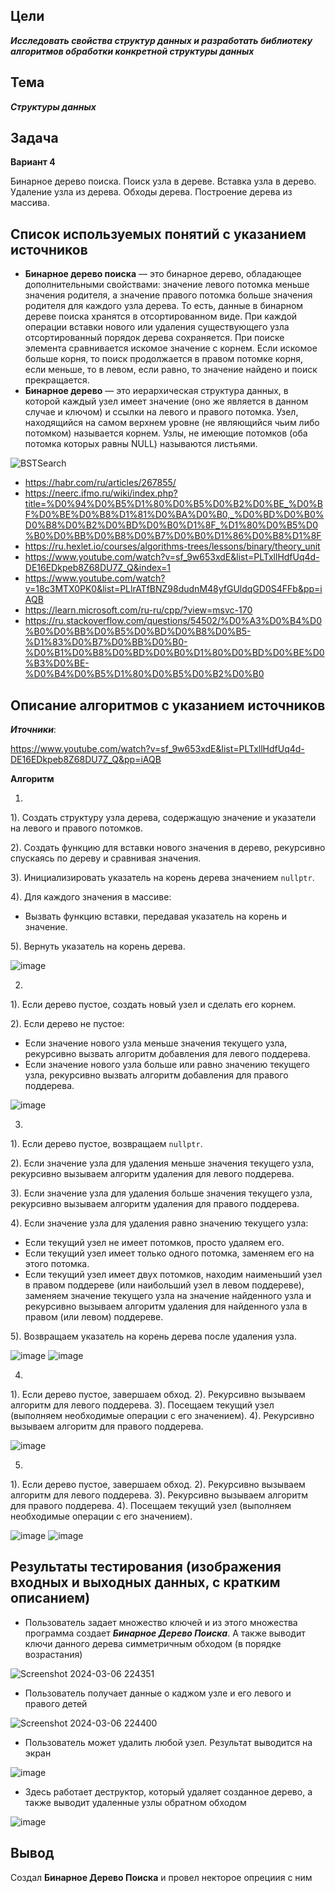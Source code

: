 ## Цели 
***Исследовать свойства структур данных и разработать библиотеку алгоритмов обработки конкретной структуры данных***

## Тема 
***Структуры данных***

## Задача 
**Вариант 4**

Бинарное дерево поиска. Поиск узла в дереве. Вставка узла в дерево.
Удаление узла из дерева. Обходы дерева. Построение дерева из
массива.

## Cписок используемых понятий с указанием источников

* **Бинарное дерево поиска** — это бинарное дерево, обладающее дополнительными свойствами: значение левого потомка меньше значения родителя, а значение правого потомка больше значения родителя для каждого узла дерева. То есть, данные в бинарном дереве поиска хранятся в отсортированном виде. При каждой операции вставки нового или удаления существующего узла отсортированный порядок дерева сохраняется. При поиске элемента сравнивается искомое значение с корнем. Если искомое больше корня, то поиск продолжается в правом потомке корня, если меньше, то в левом, если равно, то значение найдено и поиск прекращается.
* **Бинарное дерево** — это иерархическая структура данных, в которой каждый узел имеет значение (оно же является в данном случае и ключом) и ссылки на левого и правого потомка. Узел, находящийся на самом верхнем уровне (не являющийся чьим либо потомком) называется корнем. Узлы, не имеющие потомков (оба потомка которых равны NULL) называются листьями.

![BSTSearch](https://github.com/iis-32170x/RPIIS/assets/136707141/2cda2deb-c0bd-4301-97b5-63c82f620108)




* https://habr.com/ru/articles/267855/
* https://neerc.ifmo.ru/wiki/index.php?title=%D0%94%D0%B5%D1%80%D0%B5%D0%B2%D0%BE_%D0%BF%D0%BE%D0%B8%D1%81%D0%BA%D0%B0,_%D0%BD%D0%B0%D0%B8%D0%B2%D0%BD%D0%B0%D1%8F_%D1%80%D0%B5%D0%B0%D0%BB%D0%B8%D0%B7%D0%B0%D1%86%D0%B8%D1%8F
* https://ru.hexlet.io/courses/algorithms-trees/lessons/binary/theory_unit
* https://www.youtube.com/watch?v=sf_9w653xdE&list=PLTxllHdfUq4d-DE16EDkpeb8Z68DU7Z_Q&index=1
* https://www.youtube.com/watch?v=18c3MTX0PK0&list=PLlrATfBNZ98dudnM48yfGUldqGD0S4FFb&pp=iAQB
* https://learn.microsoft.com/ru-ru/cpp/?view=msvc-170
* https://ru.stackoverflow.com/questions/54502/%D0%A3%D0%B4%D0%B0%D0%BB%D0%B5%D0%BD%D0%B8%D0%B5-%D1%83%D0%B7%D0%BB%D0%B0-%D0%B1%D0%B8%D0%BD%D0%B0%D1%80%D0%BD%D0%BE%D0%B3%D0%BE-%D0%B4%D0%B5%D1%80%D0%B5%D0%B2%D0%B0

## Описание алгоритмов с указанием источников
***Иточники***:

https://www.youtube.com/watch?v=sf_9w653xdE&list=PLTxllHdfUq4d-DE16EDkpeb8Z68DU7Z_Q&pp=iAQB

**Алгоритм**

1. 


1). Создать структуру узла дерева, содержащую значение и указатели на левого и правого потомков.

2). Создать функцию для вставки нового значения в дерево, рекурсивно спускаясь по дереву и сравнивая значения.

3). Инициализировать указатель на корень дерева значением `nullptr`.

4). Для каждого значения в массиве:
   - Вызвать функцию вставки, передавая указатель на корень и значение.
     
5). Вернуть указатель на корень дерева.

![image](https://github.com/iis-32170x/RPIIS/assets/136707141/31e114b6-d47f-4fd9-9cf5-6e206068c966)
   
2.  

1). Если дерево пустое, создать новый узел и сделать его корнем.

2). Если дерево не пустое:
   - Если значение нового узла меньше значения текущего узла, рекурсивно вызвать алгоритм добавления для левого поддерева.
   - Если значение нового узла больше или равно значению текущего узла, рекурсивно вызвать алгоритм добавления для правого поддерева.

 ![image](https://github.com/iis-32170x/RPIIS/assets/136707141/98f2f156-6ed5-460f-b69a-6668b093ee43)
 
3.

1). Если дерево пустое, возвращаем `nullptr`.

2). Если значение узла для удаления меньше значения текущего узла, рекурсивно вызываем алгоритм удаления для левого поддерева.

3). Если значение узла для удаления больше значения текущего узла, рекурсивно вызываем алгоритм удаления для правого поддерева.

4). Если значение узла для удаления равно значению текущего узла:
   - Если текущий узел не имеет потомков, просто удаляем его.
   - Если текущий узел имеет только одного потомка, заменяем его на этого потомка.
   - Если текущий узел имеет двух потомков, находим наименьший узел в правом поддереве (или наибольший узел в левом поддереве), заменяем значение текущего узла на значение найденного узла и рекурсивно вызываем алгоритм удаления для найденного узла в правом (или левом) поддереве.
     
5). Возвращаем указатель на корень дерева после удаления узла.


 ![image](https://github.com/iis-32170x/RPIIS/assets/136707141/63dbab12-3238-4aa3-8713-21cd7bc0579a)
 ![image](https://github.com/iis-32170x/RPIIS/assets/136707141/05a96f25-fc9a-4f36-b0a8-0467e11ddf51)
 
4.

1). Если дерево пустое, завершаем обход.
2). Рекурсивно вызываем алгоритм для левого поддерева.
3). Посещаем текущий узел (выполняем необходимые операции с его значением).
4). Рекурсивно вызываем алгоритм для правого поддерева.
  
  ![image](https://github.com/iis-32170x/RPIIS/assets/136707141/97939824-0d48-47a2-97d4-ea405a26283b)

   
5.

1). Если дерево пустое, завершаем обход.
2). Рекурсивно вызываем алгоритм для левого поддерева.
3). Рекурсивно вызываем алгоритм для правого поддерева.
4). Посещаем текущий узел (выполняем необходимые операции с его значением).


   ![image](https://github.com/iis-32170x/RPIIS/assets/136707141/8ad56b69-0e41-4f45-b044-a65b40202306)
 ![image](https://github.com/iis-32170x/RPIIS/assets/136707141/2ac2926c-a382-491c-b687-d754dfbf8476)


## Результаты тестирования (изображения входных и выходных данных, с кратким описанием)

* Пользователь задает множество ключей и из этого множества программа создает ***Бинарное Дерево Поиска***. А также выводит ключи данного дерева симметричным обходом (в порядке возрастания)

![Screenshot 2024-03-06 224351](https://github.com/iis-32170x/RPIIS/assets/136707141/7f48f5fd-74ed-438c-a480-4088e2d5163a)

* Пользователь получает данные о каджом узле и его левого и правого детей 

![Screenshot 2024-03-06 224400](https://github.com/iis-32170x/RPIIS/assets/136707141/0bbf7833-ca22-4d07-b555-67577b5de97d)

* Пользователь может удалить любой узел. Результат выводится на экран

![image](https://github.com/iis-32170x/RPIIS/assets/136707141/509c0f87-1c65-4313-bae9-58465f1668a2)

* Здесь работает деструктор, который удаляет созданное дерево, а также выводит удаленные узлы обратном обходом

![image](https://github.com/iis-32170x/RPIIS/assets/136707141/9793d9a6-3bba-4ea8-874c-4909e7fa2bd2)


## Вывод

Создал **Бинарное Дерево Поиска** и провел некторое опрециия с ним 




